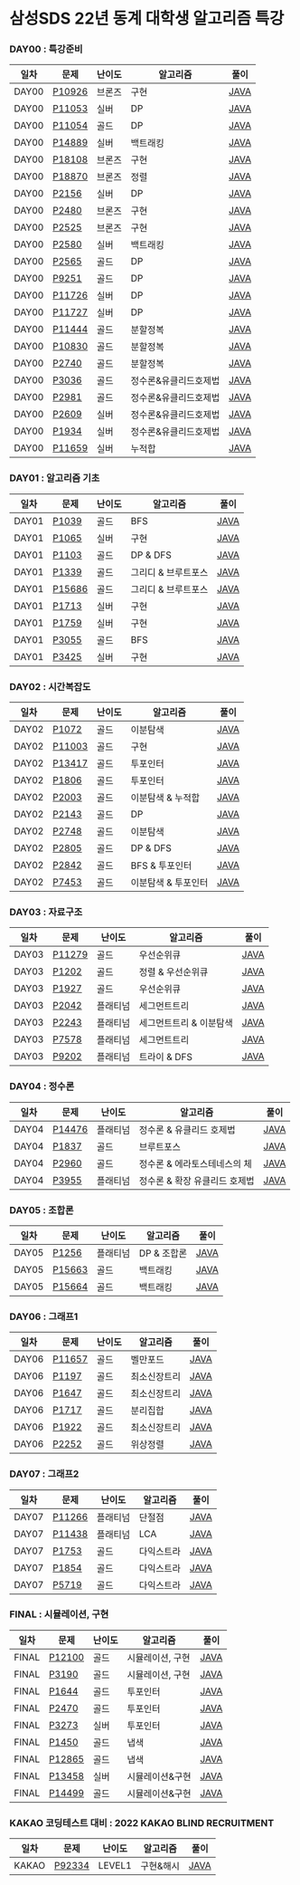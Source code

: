 # 삼성SDS 22년 동계 대학생 알고리즘 특강

### DAY00 : 특강준비 
|일차|문제|난이도|알고리즘|풀이|
|---|---|---|---|---|
|DAY00|[P10926](https://www.acmicpc.net/problem/10926)|브론즈|구현|[JAVA](https://github.com/sne12345/samsung-sds-algorithm/blob/master/java-algorithm-study/src/DAY00/P10926/Main.java)|
|DAY00|[P11053](https://www.acmicpc.net/problem/11053)|실버|DP|[JAVA](https://github.com/sne12345/samsung-sds-algorithm/blob/master/java-algorithm-study/src/DAY00/P11053/Main.java)|
|DAY00|[P11054](https://www.acmicpc.net/problem/11054)|골드|DP|[JAVA](https://github.com/sne12345/samsung-sds-algorithm/blob/master/java-algorithm-study/src/DAY00/P11054/Main.java)|
|DAY00|[P14889](https://www.acmicpc.net/problem/14889)|실버|백트래킹|[JAVA](https://github.com/sne12345/samsung-sds-algorithm/blob/master/java-algorithm-study/src/DAY00/P14889/StartAndLink_14889_me.java)|
|DAY00|[P18108](https://www.acmicpc.net/problem/18108)|브론즈|구현|[JAVA](https://github.com/sne12345/samsung-sds-algorithm/blob/master/java-algorithm-study/src/DAY00/P18108/Main.java)|
|DAY00|[P18870](https://www.acmicpc.net/problem/18870)|브론즈|정렬|[JAVA](https://github.com/sne12345/samsung-sds-algorithm/blob/master/java-algorithm-study/src/DAY00/P18870/CoordinateCompression_18870_me.java)|
|DAY00|[P2156](https://www.acmicpc.net/problem/2156)|실버|DP|[JAVA](https://github.com/sne12345/samsung-sds-algorithm/blob/master/java-algorithm-study/src/DAY00/P2156/Main.java)|
|DAY00|[P2480](https://www.acmicpc.net/problem/2480)|브론즈|구현|[JAVA](https://github.com/sne12345/samsung-sds-algorithm/blob/master/java-algorithm-study/src/DAY00/P2480/Main.java)|
|DAY00|[P2525](https://www.acmicpc.net/problem/2525)|브론즈|구현|[JAVA](https://github.com/sne12345/samsung-sds-algorithm/blob/master/java-algorithm-study/src/DAY00/P2525/Main.java)|
|DAY00|[P2580](https://www.acmicpc.net/problem/2580)|실버|백트래킹|[JAVA](https://github.com/sne12345/samsung-sds-algorithm/blob/master/java-algorithm-study/src/DAY00/P2580/Sudoku_2580_me.java)|
|DAY00|[P2565](https://www.acmicpc.net/problem/2565)|골드|DP|[JAVA](https://github.com/sne12345/samsung-sds-algorithm/blob/master/java-algorithm-study/src/DAY00/P2565/Main.java)|
|DAY00|[P9251](https://www.acmicpc.net/problem/9251)|골드|DP|[JAVA](https://github.com/sne12345/samsung-sds-algorithm/blob/master/java-algorithm-study/src/DAY00/P9251/Main.java)|
|DAY00|[P11726](https://www.acmicpc.net/problem/11726)|실버|DP|[JAVA](https://github.com/sne12345/samsung-sds-algorithm/blob/master/java-algorithm-study/src/DAY00/P11726/Main.java)|
|DAY00|[P11727](https://www.acmicpc.net/problem/11727)|실버|DP|[JAVA](https://github.com/sne12345/samsung-sds-algorithm/blob/master/java-algorithm-study/src/DAY00/P11727/Main.java)|
|DAY00|[P11444](https://www.acmicpc.net/problem/11444)|골드|분할정복|[JAVA](https://github.com/sne12345/samsung-sds-algorithm/blob/master/java-algorithm-study/src/DAY00/P11444/Main.java)|
|DAY00|[P10830](https://www.acmicpc.net/problem/10830)|골드|분할정복|[JAVA](https://github.com/sne12345/samsung-sds-algorithm/blob/master/java-algorithm-study/src/DAY00/P10830/Main.java)|
|DAY00|[P2740](https://www.acmicpc.net/problem/2740)|골드|분할정복|[JAVA](https://github.com/sne12345/samsung-sds-algorithm/blob/master/java-algorithm-study/src/DAY00/P2740/Main.java)|
|DAY00|[P3036](https://www.acmicpc.net/problem/3036)|골드|정수론&유클리드호제법|[JAVA](https://github.com/sne12345/samsung-sds-algorithm/blob/master/java-algorithm-study/src/DAY00/P3036/Main.java)|
|DAY00|[P2981](https://www.acmicpc.net/problem/2981)|골드|정수론&유클리드호제법|[JAVA](https://github.com/sne12345/samsung-sds-algorithm/blob/master/java-algorithm-study/src/DAY00/P2981/Main.java)|
|DAY00|[P2609](https://www.acmicpc.net/problem/2609)|실버|정수론&유클리드호제법|[JAVA](https://github.com/sne12345/samsung-sds-algorithm/blob/master/java-algorithm-study/src/DAY00/P2609/Main.java)|
|DAY00|[P1934](https://www.acmicpc.net/problem/1934)|실버|정수론&유클리드호제법|[JAVA](https://github.com/sne12345/samsung-sds-algorithm/blob/master/java-algorithm-study/src/DAY00/P1934/Main.java)|
|DAY00|[P11659](https://www.acmicpc.net/problem/11659)|실버|누적합|[JAVA](https://github.com/sne12345/samsung-sds-algorithm/blob/master/java-algorithm-study/src/DAY00/P11659/Main.java)|





### DAY01 : 알고리즘 기초
|일차|문제|난이도|알고리즘|풀이|
|---|---|---|---|---|
|DAY01|[P1039](https://www.acmicpc.net/problem/1039)|골드|BFS|[JAVA](https://github.com/sne12345/samsung-sds-algorithm/blob/master/java-algorithm-study/src/DAY01/P1039/Main.java)|
|DAY01|[P1065](https://www.acmicpc.net/problem/1065)|실버|구현|[JAVA](https://github.com/sne12345/samsung-sds-algorithm/blob/master/java-algorithm-study/src/DAY01/P1065/Main.java)|
|DAY01|[P1103](https://www.acmicpc.net/problem/1103)|골드|DP & DFS|[JAVA](https://github.com/sne12345/samsung-sds-algorithm/blob/master/java-algorithm-study/src/DAY01/P1103/Main.java)|
|DAY01|[P1339](https://www.acmicpc.net/problem/1339)|골드|그리디 & 브루트포스|[JAVA](https://github.com/sne12345/samsung-sds-algorithm/blob/master/java-algorithm-study/src/DAY01/P1339/Main.java)|
|DAY01|[P15686](https://www.acmicpc.net/problem/15686)|골드|그리디 & 브루트포스|[JAVA](https://github.com/sne12345/samsung-sds-algorithm/blob/master/java-algorithm-study/src/DAY01/P15686/Main.java)|
|DAY01|[P1713](https://www.acmicpc.net/problem/1713)|실버|구현|[JAVA](https://github.com/sne12345/samsung-sds-algorithm/blob/master/java-algorithm-study/src/DAY01/P1713/Main.java)|
|DAY01|[P1759](https://www.acmicpc.net/problem/1759)|실버|구현|[JAVA](https://github.com/sne12345/samsung-sds-algorithm/blob/master/java-algorithm-study/src/DAY01/P1759/Main.java)|
|DAY01|[P3055](https://www.acmicpc.net/problem/3055)|골드|BFS|[JAVA](https://github.com/sne12345/samsung-sds-algorithm/blob/master/java-algorithm-study/src/DAY01/P3055/Main.java)|
|DAY01|[P3425](https://www.acmicpc.net/problem/3425)|실버|구현|[JAVA](https://github.com/sne12345/samsung-sds-algorithm/blob/master/java-algorithm-study/src/DAY01/P3425/Main.java)|


### DAY02 : 시간복잡도
|일차|문제|난이도|알고리즘|풀이|
|---|---|---|---|---|
|DAY02|[P1072](https://www.acmicpc.net/problem/1072)|골드|이분탐색|[JAVA](https://github.com/sne12345/samsung-sds-algorithm/blob/master/java-algorithm-study/src/DAY02/P1072/Main.java)|
|DAY02|[P11003](https://www.acmicpc.net/problem/11003)|골드|구현|[JAVA](https://github.com/sne12345/samsung-sds-algorithm/blob/master/java-algorithm-study/src/DAY02/P11003/Main.java)|
|DAY02|[P13417](https://www.acmicpc.net/problem/13417)|골드|투포인터|[JAVA](https://github.com/sne12345/samsung-sds-algorithm/blob/master/java-algorithm-study/src/DAY02/P13417/Main.java)|
|DAY02|[P1806](https://www.acmicpc.net/problem/1806)|골드|투포인터|[JAVA](https://github.com/sne12345/samsung-sds-algorithm/blob/master/java-algorithm-study/src/DAY02/P1806/Main.java)|
|DAY02|[P2003](https://www.acmicpc.net/problem/2003)|골드|이분탐색 & 누적합|[JAVA](https://github.com/sne12345/samsung-sds-algorithm/blob/master/java-algorithm-study/src/DAY02/P2003/Main.java)|
|DAY02|[P2143](https://www.acmicpc.net/problem/2143)|골드|DP|[JAVA](https://github.com/sne12345/samsung-sds-algorithm/blob/master/java-algorithm-study/src/DAY02/P2143/Main.java)|
|DAY02|[P2748](https://www.acmicpc.net/problem/2748)|골드|이분탐색|[JAVA](https://github.com/sne12345/samsung-sds-algorithm/blob/master/java-algorithm-study/src/DAY02/P2748/Main.java)|
|DAY02|[P2805](https://www.acmicpc.net/problem/2805)|골드|DP & DFS|[JAVA](https://github.com/sne12345/samsung-sds-algorithm/blob/master/java-algorithm-study/src/DAY02/P2805/Main.java)|
|DAY02|[P2842](https://www.acmicpc.net/problem/2842)|골드|BFS & 투포인터|[JAVA](https://github.com/sne12345/samsung-sds-algorithm/blob/master/java-algorithm-study/src/DAY02/P2842/Main.java)|
|DAY02|[P7453](https://www.acmicpc.net/problem/7453)|골드|이분탐색 & 투포인터|[JAVA](https://github.com/sne12345/samsung-sds-algorithm/blob/master/java-algorithm-study/src/DAY02/P7453/Main.java)|


### DAY03 : 자료구조
|일차|문제|난이도|알고리즘|풀이|
|---|---|---|---|---|
|DAY03|[P11279](https://www.acmicpc.net/problem/11279)|골드|우선순위큐|[JAVA](https://github.com/sne12345/samsung-sds-algorithm/blob/master/java-algorithm-study/src/DAY03/P11279/Main.java)|
|DAY03|[P1202](https://www.acmicpc.net/problem/1202)|골드|정렬 & 우선순위큐|[JAVA](https://github.com/sne12345/samsung-sds-algorithm/blob/master/java-algorithm-study/src/DAY03/P1202/Main.java)|
|DAY03|[P1927](https://www.acmicpc.net/problem/1927)|골드|우선순위큐|[JAVA](https://github.com/sne12345/samsung-sds-algorithm/blob/master/java-algorithm-study/src/DAY03/P1927/Main.java)|
|DAY03|[P2042](https://www.acmicpc.net/problem/2042)|플래티넘|세그먼트트리|[JAVA](https://github.com/sne12345/samsung-sds-algorithm/blob/master/java-algorithm-study/src/DAY03/P2042/Main.java)|
|DAY03|[P2243](https://www.acmicpc.net/problem/2243)|플래티넘|세그먼트트리 & 이분탐색|[JAVA](https://github.com/sne12345/samsung-sds-algorithm/blob/master/java-algorithm-study/src/DAY03/P2243/Main.java)|
|DAY03|[P7578](https://www.acmicpc.net/problem/7578)|플래티넘|세그먼트트리|[JAVA](https://github.com/sne12345/samsung-sds-algorithm/blob/master/java-algorithm-study/src/DAY03/P7578/Main.java)|
|DAY03|[P9202](https://www.acmicpc.net/problem/9202)|플래티넘|트라이 & DFS|[JAVA](https://github.com/sne12345/samsung-sds-algorithm/blob/master/java-algorithm-study/src/DAY03/P9202/Main.java)|



### DAY04 : 정수론
|일차|문제|난이도|알고리즘|풀이|
|---|---|---|---|---|
|DAY04|[P14476](https://www.acmicpc.net/problem/14476)|플래티넘|정수론 & 유클리드 호제법|[JAVA](https://github.com/sne12345/samsung-sds-algorithm/blob/master/java-algorithm-study/src/DAY04/P14476/Main.java)|
|DAY04|[P1837](https://www.acmicpc.net/problem/1837)|골드|브루트포스|[JAVA](https://github.com/sne12345/samsung-sds-algorithm/blob/master/java-algorithm-study/src/DAY04/P1837/Main.java)|
|DAY04|[P2960](https://www.acmicpc.net/problem/2960)|골드|정수론 & 에라토스테네스의 체|[JAVA](https://github.com/sne12345/samsung-sds-algorithm/blob/master/java-algorithm-study/src/DAY04/P2960/Main.java)|
|DAY04|[P3955](https://www.acmicpc.net/problem/3955)|플래티넘|정수론 & 확장 유클리드 호제법|[JAVA](https://github.com/sne12345/samsung-sds-algorithm/blob/master/java-algorithm-study/src/DAY04/P3955/Main.java)|



### DAY05 : 조합론
|일차|문제|난이도|알고리즘|풀이|
|---|---|---|---|---|
|DAY05|[P1256](https://www.acmicpc.net/problem/1256)|플래티넘|DP & 조합론|[JAVA](https://github.com/sne12345/samsung-sds-algorithm/blob/master/java-algorithm-study/src/DAY05/P1256/Main.java)|
|DAY05|[P15663](https://www.acmicpc.net/problem/15663)|골드|백트래킹|[JAVA](https://github.com/sne12345/samsung-sds-algorithm/blob/master/java-algorithm-study/src/DAY05/P15663/Main.java)|
|DAY05|[P15664](https://www.acmicpc.net/problem/15664)|골드|백트래킹|[JAVA](https://github.com/sne12345/samsung-sds-algorithm/blob/master/java-algorithm-study/src/DAY05/P15664/Main.java)|


### DAY06 : 그래프1
|일차|문제|난이도|알고리즘|풀이|
|---|---|---|---|---|
|DAY06|[P11657](https://www.acmicpc.net/problem/11657)|골드|벨만포드|[JAVA](https://github.com/sne12345/samsung-sds-algorithm/blob/master/java-algorithm-study/src/DAY06/P11657/Main.java)|
|DAY06|[P1197](https://www.acmicpc.net/problem/1197)|골드|최소신장트리|[JAVA](https://github.com/sne12345/samsung-sds-algorithm/blob/master/java-algorithm-study/src/DAY06/P1197/Main.java)|
|DAY06|[P1647](https://www.acmicpc.net/problem/1647)|골드|최소신장트리|[JAVA](https://github.com/sne12345/samsung-sds-algorithm/blob/master/java-algorithm-study/src/DAY06/P1647/Main.java)|
|DAY06|[P1717](https://www.acmicpc.net/problem/1717)|골드|분리집합|[JAVA](https://github.com/sne12345/samsung-sds-algorithm/blob/master/java-algorithm-study/src/DAY06/P1717/Main.java)|
|DAY06|[P1922](https://www.acmicpc.net/problem/1922)|골드|최소신장트리|[JAVA](https://github.com/sne12345/samsung-sds-algorithm/blob/master/java-algorithm-study/src/DAY06/P1922/Main.java)|
|DAY06|[P2252](https://www.acmicpc.net/problem/2252)|골드|위상정렬|[JAVA](https://github.com/sne12345/samsung-sds-algorithm/blob/master/java-algorithm-study/src/DAY06/P2252/Main.java)|



### DAY07 : 그래프2
|일차|문제|난이도|알고리즘|풀이|
|---|---|---|---|---|
|DAY07|[P11266](https://www.acmicpc.net/problem/11266)|플래티넘|단절점|[JAVA](https://github.com/sne12345/samsung-sds-algorithm/blob/master/java-algorithm-study/src/DAY07/P11266/Main.java)|
|DAY07|[P11438](https://www.acmicpc.net/problem/11438)|플래티넘|LCA|[JAVA](https://github.com/sne12345/samsung-sds-algorithm/blob/master/java-algorithm-study/src/DAY07/P11438/Main.java)|
|DAY07|[P1753](https://www.acmicpc.net/problem/1753)|골드|다익스트라|[JAVA](https://github.com/sne12345/samsung-sds-algorithm/blob/master/java-algorithm-study/src/DAY07/P1753/Main.java)|
|DAY07|[P1854](https://www.acmicpc.net/problem/1854)|골드|다익스트라|[JAVA](https://github.com/sne12345/samsung-sds-algorithm/blob/master/java-algorithm-study/src/DAY07/P1854/Main.java)|
|DAY07|[P5719](https://www.acmicpc.net/problem/5719)|골드|다익스트라|[JAVA](https://github.com/sne12345/samsung-sds-algorithm/blob/master/java-algorithm-study/src/DAY07/P5719/Main.java)|



### FINAL : 시뮬레이션, 구현
|일차|문제|난이도|알고리즘|풀이|
|---|---|---|---|---|
|FINAL|[P12100](https://www.acmicpc.net/problem/12100)|골드|시뮬레이션, 구현|[JAVA](https://github.com/sne12345/samsung-sds-algorithm/blob/master/java-algorithm-study/src/FINAL/P12100/Main.java)|
|FINAL|[P3190](https://www.acmicpc.net/problem/3190)|골드|시뮬레이션, 구현|[JAVA](https://github.com/sne12345/samsung-sds-algorithm/blob/master/java-algorithm-study/src/FINAL/P3190/Main.java)|
|FINAL|[P1644](https://www.acmicpc.net/problem/1644)|골드|투포인터|[JAVA](https://github.com/sne12345/samsung-sds-algorithm/blob/master/java-algorithm-study/src/FINAL/P1644/Main.java)|
|FINAL|[P2470](https://www.acmicpc.net/problem/2470)|골드|투포인터|[JAVA](https://github.com/sne12345/samsung-sds-algorithm/blob/master/java-algorithm-study/src/FINAL/P2470/Main.java)|
|FINAL|[P3273](https://www.acmicpc.net/problem/3273)|실버|투포인터|[JAVA](https://github.com/sne12345/samsung-sds-algorithm/blob/master/java-algorithm-study/src/FINAL/P3273/Main.java)|
|FINAL|[P1450](https://www.acmicpc.net/problem/1450)|골드|냅색|[JAVA](https://github.com/sne12345/samsung-sds-algorithm/blob/master/java-algorithm-study/src/FINAL/P1450/Main.java)|
|FINAL|[P12865](https://www.acmicpc.net/problem/12865)|골드|냅색|[JAVA](https://github.com/sne12345/samsung-sds-algorithm/blob/master/java-algorithm-study/src/FINAL/P12865/Main.java)|
|FINAL|[P13458](https://www.acmicpc.net/problem/13458)|실버|시뮬레이션&구현|[JAVA](https://github.com/sne12345/samsung-sds-algorithm/blob/master/java-algorithm-study/src/FINAL/P13458/Main.java)|
|FINAL|[P14499](https://www.acmicpc.net/problem/14499)|골드|시뮬레이션&구현|[JAVA](https://github.com/sne12345/samsung-sds-algorithm/blob/master/java-algorithm-study/src/FINAL/P14499/Main.java)|


### KAKAO 코딩테스트 대비 : 2022 KAKAO BLIND RECRUITMENT
|일차|문제|난이도|알고리즘|풀이|
|---|---|---|---|---|
|KAKAO|[P92334](https://programmers.co.kr/learn/courses/30/lessons/92334)|LEVEL1|구현&해시|[JAVA](https://github.com/sne12345/samsung-sds-algorithm/blob/master/java-algorithm-study/src/KAKAO/BLIND22/P92334/Main.java)|



